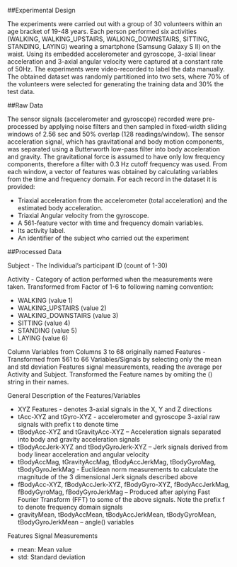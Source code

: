 
##Experimental Design

The experiments were carried out with a group of 30 volunteers within an age bracket of 19-48 years. Each person performed six activities (WALKING, WALKING_UPSTAIRS, WALKING_DOWNSTAIRS, SITTING, STANDING, LAYING) wearing a smartphone (Samsung Galaxy S II) on the waist. Using its embedded accelerometer and gyroscope, 3-axial linear acceleration and 3-axial angular velocity were captured at a constant rate of 50Hz. The experiments were video-recorded to label the data manually. The obtained dataset was randomly partitioned into two sets, where 70% of the volunteers were selected for generating the training data and 30% the test data. 

##Raw Data

The sensor signals (accelerometer and gyroscope) recorded were pre-processed by applying noise filters and then sampled in fixed-width sliding windows of 2.56 sec and 50% overlap (128 readings/window). The sensor acceleration signal, which has gravitational and body motion components, was separated using a Butterworth low-pass filter into body acceleration and gravity. The gravitational force is assumed to have only low frequency components, therefore a filter with 0.3 Hz cutoff frequency was used. From each window, a vector of features was obtained by calculating variables from the time and frequency domain. 
For each record in the dataset it is provided: 
* Triaxial acceleration from the accelerometer (total acceleration) and the estimated body acceleration. 
* Triaxial Angular velocity from the gyroscope. 
* A 561-feature vector with time and frequency domain variables. 
* Its activity label. 
* An identifier of the subject who carried out the experiment

##Processed Data

Subject - The Individual’s participant ID (count of 1-30)

Activity - Category of action performed when the measurements were taken. Transformed from Factor of 1-6 to following naming convention:
*	WALKING (value 1)
*	WALKING_UPSTAIRS (value 2)
*	WALKING_DOWNSTAIRS (value 3)
*	SITTING (value 4)
*	STANDING (value 5)
*	LAYING (value 6)

Column Variables from Columns 3 to 68 originally named Features - Transformed from 561 to 66 Variables/Signals by selecting only the mean and std deviation Features signal measurements, reading the average per Activity and Subject. Transformed the Feature names by omiting the () string in their names. 

General Description of the Features/Variables
* XYZ Features - denotes 3-axial signals in the X, Y and Z directions
* tAcc-XYZ and tGyro-XYZ - accelerometer and gyroscope 3-axial raw signals with prefix t to denote time
* tBodyAcc-XYZ and tGravityAcc-XYZ – Acceleration signals separated into body and gravity acceleration signals
* tBodyAccJerk-XYZ and tBodyGyroJerk-XYZ – Jerk signals derived from body linear acceleration and angular velocity 
* tBodyAccMag, tGravityAccMag, tBodyAccJerkMag, tBodyGyroMag, tBodyGyroJerkMag  - Euclidean norm measurements to calculate the magnitude of the 3 dimensional Jerk signals described above
* fBodyAcc-XYZ, fBodyAccJerk-XYZ, fBodyGyro-XYZ, fBodyAccJerkMag, fBodyGyroMag, fBodyGyroJerkMag – Produced after aplying Fast Fourier Transform (FFT) to some of the above signals. Note the prefix f to denote frequency domain signals
* gravityMean, tBodyAccMean, tBodyAccJerkMean, tBodyGyroMean, tBodyGyroJerkMean – angle() variables 

Features Signal Measurements
* mean: Mean value
* std: Standard deviation 
